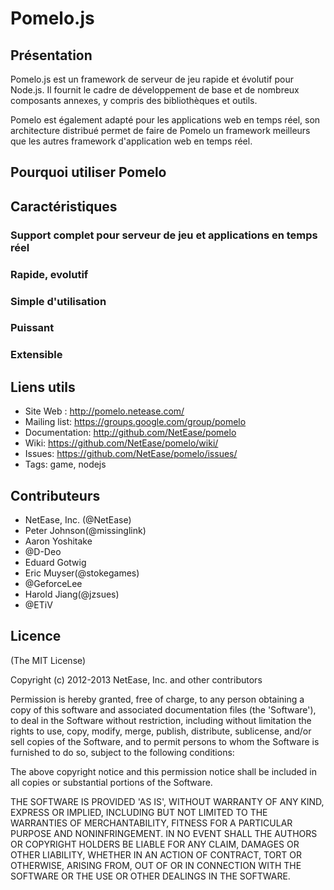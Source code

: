 # Pomelo.js

## Présentation
Pomelo.js est un framework de serveur de jeu rapide et évolutif pour Node.js. Il fournit le cadre de développement de base et de nombreux composants annexes, y compris des bibliothèques et outils.

Pomelo est également adapté pour les applications web en temps réel, son architecture distribué permet de faire de Pomelo un framework meilleurs que les autres framework d'application web en temps réel.

## Pourquoi utiliser Pomelo

## Caractéristiques

### Support complet pour serveur de jeu et applications en temps réel

### Rapide, evolutif

### Simple d'utilisation

### Puissant

### Extensible

## Liens utils
 * Site Web : <http://pomelo.netease.com/>
 * Mailing list: <https://groups.google.com/group/pomelo>
 * Documentation: <http://github.com/NetEase/pomelo>
 * Wiki: <https://github.com/NetEase/pomelo/wiki/>
 * Issues: <https://github.com/NetEase/pomelo/issues/>
 * Tags: game, nodejs

 ## Contributeurs
* NetEase, Inc. (@NetEase)
* Peter Johnson(@missinglink)
* Aaron Yoshitake
* @D-Deo
* Eduard Gotwig
* Eric Muyser(@stokegames)
* @GeforceLee
* Harold Jiang(@jzsues)
* @ETiV

 ## Licence

 (The MIT License)

 Copyright (c) 2012-2013 NetEase, Inc. and other contributors

 Permission is hereby granted, free of charge, to any person obtaining
 a copy of this software and associated documentation files (the
 'Software'), to deal in the Software without restriction, including
 without limitation the rights to use, copy, modify, merge, publish,
 distribute, sublicense, and/or sell copies of the Software, and to
 permit persons to whom the Software is furnished to do so, subject to
 the following conditions:

 The above copyright notice and this permission notice shall be
 included in all copies or substantial portions of the Software.

 THE SOFTWARE IS PROVIDED 'AS IS', WITHOUT WARRANTY OF ANY KIND,
 EXPRESS OR IMPLIED, INCLUDING BUT NOT LIMITED TO THE WARRANTIES OF
 MERCHANTABILITY, FITNESS FOR A PARTICULAR PURPOSE AND NONINFRINGEMENT.
 IN NO EVENT SHALL THE AUTHORS OR COPYRIGHT HOLDERS BE LIABLE FOR ANY
 CLAIM, DAMAGES OR OTHER LIABILITY, WHETHER IN AN ACTION OF CONTRACT,
 TORT OR OTHERWISE, ARISING FROM, OUT OF OR IN CONNECTION WITH THE
 SOFTWARE OR THE USE OR OTHER DEALINGS IN THE SOFTWARE.
